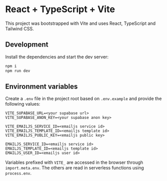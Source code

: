 # React + TypeScript + Vite

This project was bootstrapped with Vite and uses React, TypeScript and Tailwind CSS.

## Development

Install the dependencies and start the dev server:

```bash
npm i
npm run dev
```

## Environment variables

Create a `.env` file in the project root based on `.env.example` and provide the following values:

```
VITE_SUPABASE_URL=<your supabase url>
VITE_SUPABASE_ANON_KEY=<your supabase anon key>

VITE_EMAILJS_SERVICE_ID=<emailjs service id>
VITE_EMAILJS_TEMPLATE_ID=<emailjs template id>
VITE_EMAILJS_PUBLIC_KEY=<emailjs public key>

EMAILJS_SERVICE_ID=<emailjs service id>
EMAILJS_TEMPLATE_ID=<emailjs template id>
EMAILJS_USER_ID=<emailjs user id>
```

Variables prefixed with `VITE_` are accessed in the browser through `import.meta.env`.
The others are read in serverless functions using `process.env`.
